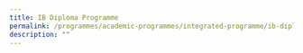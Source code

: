 ```yaml
---
title: IB Diploma Programme
permalink: /programmes/academic-programmes/integrated-programme/ib-diploma-programme/
description: ""
---
```

